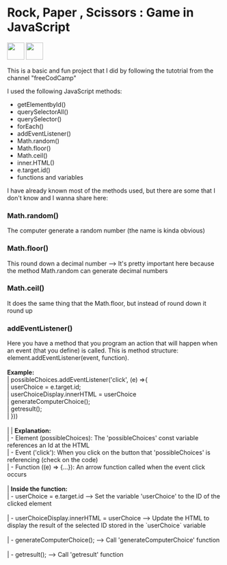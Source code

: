 <h1>Rock, Paper , Scissors : Game in JavaScript</h1>
<div>
<img aling="center" with=40px height=40px src="https://cdn.jsdelivr.net/gh/devicons/devicon/icons/javascript/javascript-original.svg"/>
<img aling="center" with=40px height=40px src="https://cdn.jsdelivr.net/gh/devicons/devicon/icons/html5/html5-original.svg"/>
</div>

This is a basic and fun project that I did by following the tutotrial from the channel "freeCodCamp"

I used the following JavaScript methods:
<ul>
<li>getElementbyId()</li>
<li>querySelectorAll()</li>
<li>querySelector()</li>
<li>forEach()</li>
<li>addEventListener()</li>
<li>Math.random()</li>
<li>Math.floor()</li>
<li>Math.ceil()</li>
<li>inner.HTML()</li>
<li>e.target.id()</li>
<li>functions and variables</li>
</ul>

I have already known most of the methods used, but there are some that I don't know and I wanna share here:

<h3>Math.random()</h3> The computer generate a random number (the name is kinda obvious)
<h3>Math.floor()</h3> This round down a decimal number --> It's pretty important here because the method Math.random can generate decimal numbers
<h3>Math.ceil()</h3> It does the same thing that the Math.floor, but instead of round down it round up 
<h3>addEventListener()</h3> Here you have a method that you program an action that will happen when an event (that you define) is called. This is method structure: element.addEventListener(event, function). <br><br>
<b> Example: </b> <br>
   | possibleChoices.addEventListener('click', (e) =>{ <br>
   |     userChoice = e.target.id; <br>
   |     userChoiceDisplay.innerHTML  = userChoice <br>
   |     generateComputerChoice(); <br>
   |     getresult(); <br>
   | })) <br> <br>
   | 
   | <b> Explanation:</b> <br>
   |   - Element (possibleChoices): The 'possibleChoices' const variable references an Id at the HTML <br>
   |   - Event ('click'): When you click on the button that 'possibleChoices' is referencing (check on the code) <br>
   |   - Function ((e) => {...}): An arrow function called when the event click occurs  <br><br>
   | <b> Inside the function:</b> <br>
   |   -  userChoice = e.target.id --> Set the variable 'userChoice' to the ID of the clicked element  <br><br>
   |   -  userChoiceDisplay.innerHTML  = userChoice --> Update the HTML to display the result of the selected ID stored in the `userChoice` variable <br><br>
   |   -  generateComputerChoice(); --> Call 'generateComputerChoice' function <br><br>
   |   -  getresult(); --> Call 'getresult' function
